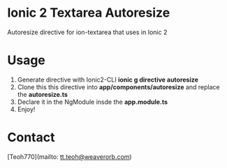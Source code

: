 # Ionic 2 Textarea Autoresize
Autoresize directive for ion-textarea that uses in Ionic 2

# Usage
1. Generate directive with Ionic2-CLI **ionic g directive autoresize**
2. Clone this this directive into **app/components/autoresize** and replace the **autoresize.ts**
3. Declare it in the NgModule insde the **app.module.ts**
4. Enjoy!

# Contact
[Teoh770](mailto: tt.teoh@weaverorb.com)


